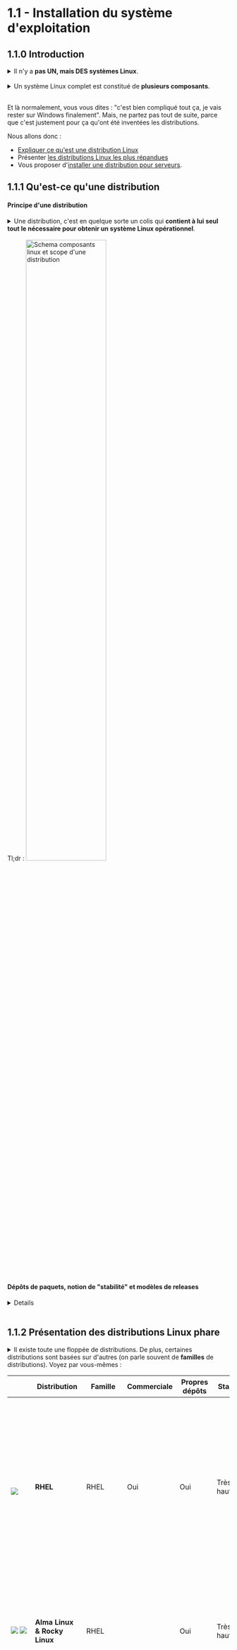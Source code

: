 # 1.1 - Installation du système d'exploitation

## 1.1.0 Introduction

<details><summary>Il n'y a <b>pas UN, mais DES systèmes Linux</b>.</summary>

Contrairement à, par exemple, Windows ou MacOS, qui à la version près, donnent des installations très similaires, **deux systèmes basés sur Linux peuvent s'utiliser et s'administrer de façons complètement différentes**. 

Si vous êtes habitués à utiliser Windows 11 sur votre ordi (mauvaise habitude), vous n'aurez sûrement aucun mal à donner un coup de main à un collègue lui aussi sous Windows 11. Par contre, si vous êtes habitués à utiliser Ubuntu Desktop 22.04 avec environnement de bureau Gnome, vous pourriez avoir bien du mal à ne serait-ce qu'installer un logiciel sur le PC votre collègue sous Arch avec environnement de bureau bspwm sans consulter la doc. D'ailleurs, votre box internet tourne sûrement sous Linux, tout comme votre téléphone sous Android qui est basé sur le noyau Linux.

**Linux à proprement parler n'est que le noyau** (*kernel*) de l'OS, c'est-à-dire, un programme assez balèze qui assure des fonctions bas-niveau, comme par exemple :
+ Gestion de la mémoire
+ Ordonnancement des processus
+ Interfaçage des entrées/sorties avec les pilotes matériels (lectures/écritures sur disques, transmission/réception de paquets sur cartes réseaux...)
    - NB : Les pilotes matériels sont des entités indépendantes "branchées" au noyau sous la forme de **modules**
+ Fourniture de services et d'abstractions aux applications
    - Par exemple, l'appel système `write` vous permet d'écrire dans un fichier sans vous préoccuper du type de média ou du système de fichier qui le stocke.
    - Ces interfaces ne sont généralement pas directement utilisées par les applications mais plutôt par des **libraries** comme *glibc* (la bibilothèque C standard GNU), qui offrent des interfaces plus haut niveau - par exemple, `printf` qui permet à un programme d'écrire un message formaté sur sa sortie standard. 

*Si cette notion de noyau n'est pas claire pour vous, faites l'analogie avec un fruit. Le noyau, c'est cette partie dure et indigeste, qui est au centre du fruit, sur laquelle repose la pulpe sucrée (les applications destinées aux utilisateurs). Bon, ça marche surtout avec des fruits comme la pêche ou l'abricot, mais un peu moins avec l'anacarde, je vous l'accorde.*

S'il y a autant de diversité au sein de l'écosystème Linux, c'est notamment parce que :
+ **Linux est polyvalent** : il est utilisé aussi bien sur les ordinateurs de bureau, que les serveurs et périphériques embarqués
+ **Linux se veut libre et customisable** : tous les composants du système sont modifiables à souhait, et pour chaque composant (par exemple, l'environnement de bureau) vous avez le choix parmi un grand nombre d'alternatives
+ La philosophie GNU/Linux encourage les projets hyper-spécialisés : en gros, plutôt que d'avoir un programme compliqué qui peut faire 5 choses différentes, on préfère avoir 5 programmes simples qui font 1 seule chose, mais qui la font bien.
+ L'écosystème Linux est conçu par un grand nombre de personnes différentes à travers le monde qui n'ont rien à voir entre elles.
</details>

<br/>

<details><summary>Un système Linux complet est constitué de <b>plusieurs composants</b>.</summary>

+ **Le noyau Linux** (*kernel*)
    - C'est un projet *Open Source* : son code source est mis à disposition publiquement et gratuitement ([www.kernel.org](https://www.kernel.org)). Des milliers de développeurs y contribuent.
    - Une fois le code compilé, il prend la forme d'un exécutable que votre machine charge en mémoire lorsqu'elle démarre.
    - Il doit être compilé avec des paramètres l'adaptant spécialement à votre machine et à l'usage que vous souhaitez en faire.
        * Par exemple, vous avez intérêt à le compiler pour la bonne architecture de processeur
        * Sur des objets connectés, vous aurez tendance à éliminer toutes les fonctionnalités superflues pour ne garder que le nécessaire
+ **Les modules de kernel**
    - Certains sont des drivers pour votre matériel, d'autres des modules qui gèrent vos systèmes de fichiers ...
    - Par exemple, vous pouvez avoir besoin d'installer un module pour supporter une antenne WiFi externe ou lire une partition de disque utilisant NTFS (système de fichiers utilisé pour la partition système sous Windows)
    - La plupart des modules sont compilés en même temps que le noyau, et en général, les modules dont vous avez besoin sont chargés automatiquement au démarrage. Vous n'avez pas en vous en occuper, ouf.
+ **Les applications**
    - Tous les programmes avec lesquels vous interagissez :
        * Votre environnement graphique de bureau, si vous en avez un ...
        * Le shell qui interprète vos lignes de commandes...
        * Le gestionnaire de paquets avec lequel vous installez d'autres applications...
        * Votre navigateur, éditeur de texte, etc...
        * Un serveur web, un service qui synchronise l'horloge de votre ordinateur ...
            * NB : Ces applications que l'on exécute généralement en tâche de fond et qui restent actives longtemps sont appelées des *daemons*
    - NB : les utilitaires en ligne de commande les plus utilisés, comme par exemple `cp` qui sert à copier des fichiers, font partie des [*GNU Core Utils*, du projet *GNU*](https://fr.wikipedia.org/wiki/GNU_Core_Utilities). C'est pour cela que l'on entend souvent parler de GNU/Linux : ces applications sont installées sur pratiquement tous les systèmes Linux et sans elles, un système Linux ne servirait pas à grand chose.
+ **Les libraries**
    - Des "morceaux de code compilé" utilisés par les applications.
    - Les libraries peuvent être *statiquement* liées ou *dynamiquement* liées.
        * Une *statically linked library* est intégrée à l'exécutable de l'application. C'est facile à gérer, par contre ça vous fait un exécutable plus lourd sur disque et en mémoire.
        * Une *dynamically linked library* (ou un *shared object*) est chargée une bonne fois pour toutes, dans un espace mémoire partagé accessible à toutes les applications.
            * NB : c'est l'équivalent des *DLL* sous Windows
            * Un exemple de *shared object* incontournable est la *glibc* ([*GNU C Library*](https://fr.wikipedia.org/wiki/GNU_C_Library)), une implémentation de bibliothèque C standard implémentée pour le projet *GNU*. Enormément d'applications l'utilisent - elle sert aussi de base à d'autres langages de programmation plus simples que le C.

</details>

<br/>

Et là normalement, vous vous dites : "c'est bien compliqué tout ça, je vais rester sur Windows finalement". Mais, ne partez pas tout de suite, parce que c'est justement pour ça qu'ont été inventées les distributions.


Nous allons donc :
+ <u>Expliquer ce qu'est une distribution Linux</u>
+ Présenter <u>les distributions Linux les plus répandues</u>
+ Vous proposer d'<u>installer une distribution pour serveurs</u>.


## 1.1.1 Qu'est-ce qu'une distribution


#### Principe d'une distribution

<details><summary>Une distribution, c'est en quelque sorte un colis qui <b>contient à lui seul tout le nécessaire pour obtenir un système Linux opérationnel</b>.</summary>

En installant la bonne distribution, **vous obtiendrez donc, automatiquement** :
+ **Un noyau paramétré comme il faut** pour votre matériel, avec **tous les modules nécessaires**
+ Des **applications et des librairies essentielles**
    - Par exemple, un gestionnaire de paquets pour pouvoir installer facilement d'autres applications
+ Des **applications et librairies dédiées à votre usage**
    - Par exemple, un environnement de bureau peu gourmand en ressources pour un vieux PC en fin de vie

C'est un peu comme quand vous commandez un PC déjà monté, sans vous embêter à choisir les composants un par un et à modifier la vitesse des ventilateurs ou la fréquence des CPU.

Une distribution se veut adaptée à un **type d'usage particulier** :
+ Serveurs
+ Postes de travail d'entreprise
+ PCs perso, voire plus spécifiquement :
    - Pour les jeux vidéo
    - Pour la bureautique
    - Pour le montage vidéo
    - Pour les vieux PC peu puissants...
+ Smartphones
+ Informatique embarquée
+ Et d'autres encore...

Certaines distributions ciblent aussi un **public particulier** : les débutants, les entreprises, les fous de la customisation...
</details>

<br/>
Tl;dr : 

<img alt="Schema composants linux et scope d'une distribution" src="img/schema-linux.png" width="60%">

<br/>

#### Dépôts de paquets, notion de "stabilité" et modèles de releases
<details>

+ La grande majorité des distributions proposent des **dépôts de paquets** (*repositories*) en ligne qui vous permettent de télécharger des applications, mais aussi des noyaux, libraries, modules et des mises à jour pour tout ce beau monde.
    - Ces paquets sont spécialement adaptés pour votre distribution. 
    - Le gestionnaire de paquets fourni par votre distribution vous permet d'**installer toutes leurs dépendances automatiquement.**
    - La communauté ou l'organisation qui gère ces dépôts peut être plus ou moins réactive pour les mettre à jour, d'où la notion de **stabilité**.

+ En fonction du type d'usage, du public visé, et de la configuration de leur gestionnaire de paquets, les distributions ont tendance à être **plus ou moins _stables_**.
    - <u>Plus une distribution est stable, moins votre système évoluera rapidement dans le temps</u> : vous ne **mettrez pas souvent à jour** vos applications, noyau, libraries et modules. L'évolution du système se fera sur des **cycles longs**.
        * Vous aurez donc **moins de risques d'avoir des bugs ou des failles de sécurité**.
        * Vous aurez par contre du mal à bénéficier des évolutions les plus récentes. 
            * Si un nouveau driver promettant d'améliorer drastiquement les performances de votre carte graphique est sorti, mais qu'il n'a pas encore été approuvé par les gestionnaires de votre dépôt, vous devrez l'installer par vos propres moyens ou attendre 6 mois qu'il soit intégré au dépôt de votre distribution.
    - À l'inverse, <u>une distribution qui ne se vante pas d'être stable vous proposera fréquemment des mises à jour et vous donnera un accès facile aux derniers paquets</u>. En revanche, vous avez plus de risques de connaître des bugs après une mise à jour.
    - Les **entreprises et les administrateurs de serveurs** ont donc naturellement tendance à privilégier les distributions **stables**, là où ce peut être frustrant pour un utilisateur de PC qui préfèrera souvent une distribution plus réactive.

+ Il y a deux **modèles de "releases"** pour la mise à jour des dépôts :
    - Les [**_point_** releases](https://vanillaos.org/blog/article/2023-01-31/point-vs-rolling-release-and-the-modern-solutions), ou *periodic* releases
        * Les dépôts sont versionnés et les nouvelles versions sont publiées à **intervalles longs et réguliers** (6-12 mois)
        * Généralement **plus stables**
        * Moins de risques d'échec de la mise à jour automatique
    - Les [**_rolling_** releases](https://wiki.manjaro.org/index.php/The_Rolling_Release_Development_Model)
        * Les dépôts sont mis à jour paquet par paquet, à n'importe quel moment, plutôt qu'à des intervalles réguliers
        * **Nouveautés disponibles rapidement**, souvent moins stable
        * Il faut faire ses mises à jour fréquemment et avant d'installer de nouveaux paquets, sinon on risque de casser des dépendances
    - Même pour des distributions optant pour les *point releases*, les __*bugfixes* et patches de sécurité sont déployés dès que possible__.
    - Il souvent possible d'activer des repos instables sur une distribution *point* releases pour bénéficier de paquets plus récents, mais c'est à proscrire en environnement de production !

</details>

</br>


## 1.1.2 Présentation des distributions Linux phare
<details><summary>Il existe toute une floppée de distributions. De plus, certaines distributions sont basées sur d'autres (on parle souvent de <b>familles</b> de distributions). Voyez par vous-mêmes :</summary>

+ [Liste (non-exhaustive) des distributions Linux grand-public](https://fr.wikipedia.org/wiki/Liste_des_distributions_GNU/Linux)
+ [Arbre généalogique des distributions Linux](https://fr.wikipedia.org/wiki/Liste_des_distributions_GNU/Linux#/media/Fichier:Liste_des_distributions_Linux.svg)
    - En général, connaître une distribution particulière vous donne les clefs pour maîtriser toute la famille à laquelle elle appartient.
        * Habitué à Ubuntu, vous n'aurez pas de soucis sur un Debian ou un Linux Mint...
        * Habitué à Alma Linux, vous n'aurez pas de soucis sur un RHEL ou un Fedora ... etc
</details>

|                     | Distribution              | Famille | Commerciale | Propres dépôts | Stabilité  | Release model             | Usage et public recommandé                                                  | Description |
|---------------------| ---------------------------- | ------- | ----------- | -------------- | ---------- | ------------------------- | --------------------------------------------------------------------------- | ----------- |
| &nbsp;&nbsp;&nbsp;&nbsp;&nbsp;&nbsp;&nbsp;&nbsp;&nbsp; ![](img/red-hat.png) | **RHEL**                     | RHEL    | Oui         | Oui            | Très haute      | Point (=6 mois)           | **Production**/PC entreprise, débutants/intermédiaire                  | Très **populaire en entreprise**. **Importante stabilité**. Un **abonnement est nécessaire** pour l'utilisation de l'OS et des repos (version d'essai dispo). RedHat vend aussi du support, d'autres logiciels et conclut des partenariats avec des fournisseurs de services Cloud |
| ![](img/alma-linux.png) ![](img/rocky-linux.png) | **Alma Linux & Rocky Linux** | RHEL    |             | Oui            | Très haute      | Point (=6 mois)           | **Production**/PC domestique/PC entreprise, débutants/intermédiaire    | **Clones en tout point semblables à RHEL, mais non commerciaux** ; *NB : Rocky Linux remplace CentOS.*  Importante stabilité. Très populaire en entreprise. |
| ![](img/fedora.png) | **Fedora**                   | RHEL    |             | Oui            | Moyenne    | Point (~6-8 mois) | PC domestique/PC entreprise, intermédiaire                         | RHEL-like principalement pour usage Desktop ; Cycle de développement rapide plutôt que stabilité (**releases <u>majeures</u> fréquentes**), sert en quelque sorte de laboratoire à RedHat pour l'intégration de nouvelles features dans RHEL et ses clones. |
| ![](img/debian.png) | **Debian**                   | Debian  |             | Oui            | Très haute | Point (~2 ans)            | **Production**/PC domestique/PC entreprise/conteneurs, intermédiaire   | Populaire et très stable. Pas aussi user-friendly qu'Ubuntu et ses forks |
| ![](img/ubuntu.png) | **Ubuntu**                   | Debian  | Non, mais support et partenariats     | Oui            | Haute      | Point (=6 mois)           | **Production**/PC domestique/PC entreprise/Mobile/conteneurs, débutant | Distribution extrêmement populaire et accessible aux débutants. Développement et gestion des repos par Canonical, qui se fait du blé en vendant du support et à travers des partenariats avec des fournisseurs Cloud. |
| ![](img/zorin-os.png) | Zorin OS                     | Debian  | Version pro | Non (Ubuntu)   | Haute      | Point (=6 mois)           | PC domestique/PC entreprise, débutant                                  | Comme un ubuntu ; Plusieurs environnements de bureau possibles (dont un Windows-Like et un MacOS-Like); Support natif du gestionnaire de paquets Flatpak installé par défaut pour les applications third-party |
| ![](img/pop-os.png) | Pop! OS                      | Debian  |             | Oui   | Haute      | Point (=6 mois)           | PC domestique/PC entreprise, débutant                                  | Comme un Ubuntu avec un environnement de bureau différent et quelques fonctionnalités additionnelles, comme la possibilité de chiffer son disque à l'installation |
| ![](img/linux-mint.png) | Linux Mint               | Debian  |             | Oui            | Haute      | Point (~6 mois)           | PC domestique, débutant                                            | Distro desktop très populaire, facile d'utilisation même pour votre grand-mère, environnement de bureau Cinnamon ressemblant à Windows. |
| ![](img/elementary-os.png) | Elementary OS            | Debian  |             | Non (Ubuntu)       | Moyenne    | Point (=6 mois)           | PC domestique, débutant                                            | Environnement de bureau ressemblant fortement à celui de **MacOS** |
| ![](img/kali-linux.png) | **Kali Linux**               | Debian  |             | Oui            | Moyenne    | Rolling                   | PC domestique, intermédiaire/h4ck3r                                | Distro de hacking par excellence ; Beaucoup d'outils de pentest, possibilité de se log comme root sur l'environnement de bureau |
| ![](img/arch.png) | **Arch**                     | Arch    |             | Oui            | Faible     | Rolling                   | PC domestique, avancé/bidouilleurs                                 | Difficile à installer, **bien pour découvrir les composants d'un système Linux**, doc bien fournie, **repos mis à jour fréquemment**. Sympa pour un Desktop, pas pour un serveur |
| ![](img/manjaro.png) | **Manjaro**                  | Arch    |             | Oui            | Faible     | Rolling                   | PC domestique, intermédiaire                                       | Surcouche de Arch **facile à installer**, **nombreux environnements de bureau** possibles, **bonne prise en charge du matériel**, **large communauté d'utilisateurs** ; Bugs occasionnels |
| ![](img/garuda.png) | Garuda Linux             | Arch    |             | Non (Arch)     | Faible     | Rolling                   | PC domestique, intermédiaire                                       | Idem que pour Manjaro |
| ![](img/endeavour-os.png) | Endeavour OS             | Arch    |             | Oui            | Faible     | Rolling                   | PC domestique, intermédiaire/avancé                                | Surcouche de Arch facile à installer, plusieurs environnements de bureau possibles, livrée avec peu d'applications par défaut (amateurs de lignes de commandes) ; Bugs occasionnels |
| ![](img/SUSE.png) | **SUSE Linux Enterprise**    | SUSE    | Oui         | Oui            | Haute      | Point (~1 an)             | **Production**/PC entreprise, intermédiaire                            | Distro d'entreprises, tout à fait honorable ; Vente de services de support ; Contrairement à RedHat, ce ne sont pas des FDP et ils **ne se sont pas fachés avec les 3/4 de la planète.** |
| ![](img/openSUSE.png) | **OpenSUSE Leap**            | SUSE    |             | Oui            | Haute      | Point (~1 an)             | **Production**/PC enterprise/PC domestique, intermédiaire              | Clone non-commercial de SUSE Linux Enterprise ; Orientée **Desktop ou serveur de prod** |
| ![](img/openSUSE.png) | **OpenSUSE Tumbleweed**      | SUSE    |             | Oui            | Haute      | Rolling                   | PC entreprise / PC domestique, intermédiaire                       | Idem que OpenSUSE Leap mais avec rolling-releases ; Orientée **Desktop ou serveur maison** |
| ![](img/alpine.png) | **Alpine Linux**             | Alpine  |           | Oui            | Haute      | Point (=6 mois)           | Conteneurs, intermédiaire                                          | Distro **ultra-légère** massivement utilisée dans les **conteneurs** ; **Très peu d'utilitaires disponibles par défaut** ; N'utilise pas *systemd* mais *SysV Init* |
| ![](img/raspberry-pi-os.png) | Raspberry Pi OS          | Debian  |             | Oui            | Très haute | Point (~2 ans)            | Raspberry Pi, intermédiaire/bidouilleur                            | (Anciennement Raspbian) Un Debian optimisé pour le Raspberry Pi (leur distro officielle) ; Peut très bien servir de serveur Web, serveur FTP, NAS, endpoint VPN... |
| ![](img/openwrt.png) | OpenWRT                  | OpenWRT |             | Oui            | Moyenne    | Point (=6 mois)           | Embarqué/Micro-ordinateur, intermédiaire/bidouilleur               | Distro utilisée pour faire des **équipements réseau** : routeur, access point, portail captif ... **Interface web pour la configuration en tant que routeur/access point**. Selon le matos, peut aussi très bien servir de serveur Web, serveur FTP, NAS, endpoint VPN... |
| ![](img/gentoo.png) | Gentoo                   | Gentoo  |             | Oui            | Faible     | Rolling                   | PC domestique, sado-maso                                           |  ̶i̶n̶s̶t̶a̶l̶l̶ ̶g̶e̶n̶t̶o̶o̶ |

[Plus de distributions](https://en.wikipedia.org/wiki/Comparison_of_Linux_distributions)

## 1.1.3 Choisir une distribution Linux adaptée aux serveurs
#### Voici ce que l'on attend d'une distribution pour serveurs :
+ **Stabilité**
+ Vaste communauté, doc bien fournie
    - Pour avoir des chances de trouver des tutos, et de l'aide en cas de problème
+ Prise en charge sur une **longue durée**.
    - Mise à jour des dépôts, déploiement de correctifs
    - En entreprise, disponibilité des services de support
+ **Pas d'interface graphique ni d'applications superflues** (navigateur...)
    - Par soucis de performances, de taille de l'installation et de l'installateur ...
    - Il est toujours possible d'installer une interface graphique plus tard si nécessaire
+ Des applications et une configuration par défaut adaptées
    - Par exemple, un serveur SSH pour se connecter à distance

#### Nous vous recommandons l'une des deux distributions suivantes :
+ [**Ubuntu Server 24.04 LTS**](https://releases.ubuntu.com/24.04/) <!-- (SORTIE EN AVRIL) -->
    - _**"LTS"**_ signifie *"Long-Term Support"*. De telles versions d'Ubuntu sortent tous les deux ans et ont une **durée de support total garantie de 5 ans** à partir de leur date de sortie. Elles continuent ensuite de recevoir des **mises à jour de sécurité pendant 5 autres années**.
    - À privilégier si vous souhaitez vous familiariser avec les **écosystèmes Debian et Ubuntu**
    - Vous aurez selon toute probabilité besoin de l'installateur `amd64`.
+ [**Alma Linux 9**](https://almalinux.org/get-almalinux/)
    - Là aussi, l'on vous promet **5 ans de full-support** à partir de 2022 puis **5 autres années de maintenance (patchs de sécurité et bugfixes majeurs)**.
    - À privilégier si vous souhaitez vous familiariser avec l'**écosystème RedHat**
        * NB: Vous pourriez tout aussi bien opter pour Rocky Linux 9, qui est elle aussi quasiment identique à RHEL 9.
    - NB : les distributions RHEL-like proposent une interface web de gestion, [Cockpit](https://www.linuxtricks.fr/wiki/administrer-sa-machine-avec-cockpit-fedora-red-hat-et-derivees)
    - Vous aurez selon toute probabilité besoin de l'installateur `Intel/AMD x86_64`.
        * Vous avez le choix entre une installation **complète hors ligne (DVD)**, complète en ligne (Boot) ou minimale hors ligne (Minimal). **Nous recommandons l'installation "DVD".**

## 1.1.4 Installation d'une distribution pour serveurs

### 1.1.4.1 Installation sur une machine virtuelle
<details><summary>L'installation sur VM vous permettra d'utiliser Linux depuis votre système hôte.</summary>

Vous pourrez aussi créer plusieurs VMs pour simuler un parc de serveurs.

C'est très pratique pour se faire un système de test "jetable", que l'on peut bousiller sans soucis et supprimer quand on n'en veut plus. Mais ce peut aussi être un **moyen tout à fait sérieux d'héberger des services** de manière pérenne. 

D'ailleurs, la plupart des admins hébergent leurs services sur des VMs : cela offre en effet une **grande flexibilité dans la gestion** du système (allocation de ressources, duplication, sauvegarde, facilité de connexion à d'autres VMs...).

<details><summary><i>NB : Le programme qui gère la virtualisation s'appelle un <b>"hyperviseur"</b>.</i></summary>

+ _Lorsque le logiciel de virtualisation est installé par dessus un autre OS, à l'instar d'un VirtualBox installé sur Windows, on parle **d'hyperviseur de type 2**._
    - _VMware Workstation, VirtualBox ..._
+ _À l'inverse, lorsque le système de virtualisation fonctionne à même le matériel, on parle **d'hyperviseur de type 1** - ce type d'hyperviseurs, utilisé en production, est **beaucoup plus performant**._
    - _VMWare ESXi, ProxMox, oVirt ..._
    - _La plupart des services gérés par le SIA tournent un hyperviseur ProxMox._

<img src="img/hyperviseurs.png" width="30%">

</details>
</details>

#### 1.1.4.1.A Mise en place de la VM
<details><summary>Nous utiliserons <i>VirtualBox</i> pour notre exemple.</summary>

##### I. Créer la VM
<details>

+ **a. "Nouvelle"**
    - ![](img/instal/v1anew.png)
+ **b.  Définir les paramètres de la VM, notamment :** 
    - ![](img/instal/v1bdefine.png)
    - *Folder* : où stocker les fichiers de la VM sur le système hôte
    - __*ISO Image*__ : l'image ISO de l'installateur téléchargé
    - *Edition*, *Type*, *Version* : si pas détecté automatiquement, en fonction de la distribution installée.
    - Si l'option *Skip unattended installation* est disponible, décocher la case pour réaliser l'installation manuellement.
+ **c. Allouer des ressources à la VM** 
    - ![](img/instal/v1chwspec.png)
    - **Minimum 2048M de RAM**. Selon l'utilisation que vous prévoyez faire du serveur et votre matos, vous pouvez en mettre plus.
        * *NB: Si vous prévoyez de jouer plus tard avec Docker et Kubernetes, mettez plutôt 4096M de RAM*
    - **2 CPUs** pour être tranquille.
        * *NB: Si vous prévoyez de jouer plus tard avec Docker et Kubernetes, 4 CPU ne feront pas de mal, si vous pouvez vous le permettre.*
    - *NB : vous pourrez toujours facilement changer ces paramètres plus tard*
+ **d. Créer un disque virtuel pour le système** 
    - **20G** pour être tranquille.
        * *NB: Si vous prévoyez de jouer plus tard avec Docker et Kubernetes, 30G seront plus confortables*.
        * Vous pourrez toujours ajouter d'autres disques si besoin
    - **Allocation dynamique** : ce sera un peu plus lent en écriture, mais ça vous permet de n'occuper sur votre système hôte que l'espace réellement utilisé sur le disque virtuel.
    - ![](img/instal/v1dharddsk.png)
</details>

##### II. Modifier les paramètres réseau de la VM
<details><summary>Par défaut, la VM est connectée à votre hôte <a href="https://www.virtualbox.org/manual/ch06.html">en mode "NAT"</a>, ce qui veut dire que votre VM communique avec le monde extérieur à travers l'IP de votre système hôte.</summary>

+ Cela implique que, chaque fois que vous souhaiterez exposer un service, vous devrez **créer une règle NAT** ("Ouvrir un port" comme on dit parfois) sur votre système hôte pour accéder au service depuis l'extérieur de la VM.
    - E.g. *"Redirige les paquets pour 192.168.1.10:8080 vers 192.168.122.1:80"*
+ Cela complique aussi la communication inter-VMs

Pour cette raison, nous recommandons d'utiliser plutôt [le **mode "Bridge"**](https://www.virtualbox.org/manual/ch06.html) - votre **VM sera sur le même réseau local que votre système hôte**, comme si elle était elle aussi **directement connectée à votre box**. Vous pourrez facilement accéder à ses services depuis l'extérieur et configurer des règles spécialement pour votre serveur sur votre box. Vos VMs communiqueront facilement entre elles.
</details>

<details>

**ATTENTION** - Si vous configurez votre machine sur le <u>réseau WiFi de l'UTT, vous pourrez avoir du mal à vous connecter en mode "Bridge". Dans ce cas, restez plutôt en mode NAT.</u>

+ **Configuration** > **Réseau**
+ Mode d'accès réseau : **Accès par pont**
+ Name : l'interface avec laquelle le système hôte accède à Internet
+ Advanced > Mode promiscuité : **Allow All**

![](img/instal/v2bridge.png)

</details>

##### III. Démarrer la VM
<details>

![](img/instal/v3start.png)

*Si votre souris se retrouve "coincée" dans la fenêtre de la VM, appuyez sur `Ctrl droite`*
</details>

</details>

#### 1.4.1.B Installation de la distribution
<details><summary>
Nous choisissons Alma Linux 9 pour notre exemple.


L'installation d'Ubuntu Server 24.04 se déroule de manière similaire, mais l'installateur est un peu moins facile d'utilisation (navigation avec le clavier, etc).</summary>

##### I. Booter sur l'installateur
<details>

+ Un menu GRUB2 s'affiche. Choisissez l'option **"Install Alma Linux 9"**
    - ![](img/instal/l1grub.png)
</details>

##### II. Configurer l'installation
<details>

+ **a. Sélectionnez votre langue d'installation.**
    - *NB: choisir l'anglais est une bonne pratique, car vous trouverez plus facilement de l'aide en cherchant les messages d'erreur*
    - ![](img/instal/l2alang.png)
+ **b. S'affiche ensuite un menu avec plusieurs sections. Commencez par la disposition de clavier.** 
    - ![](img/instal/l2bkb.png)
    - *Vous pouvez supprimer la disposition par défaut et choisir celle qui vous convient.*
    - ![](img/instal/l2bkb2.png)
+ **c. Choisissez un mot de passe root**
    - L'utilisateur `root`, c'est le Chuck Norris de votre système, il peut absolument tout faire - par exemple, supprimer tous les fichiers du système. Il faut donc s'en servir uniquement quand nécessaire et faire très attention.
    - Désactivez tout de même l'option *"Lock root account"*, qui empêche le login en tant que `root` sur le système. Cela peut servir en cas de problème avec votre compte d'utilisateur.
    - ![](img/instal/l2croot.png)
+ **d. Créez votre compte utilisateur**
    - Cochez la case *"Make this user administrator"* : vous pourrez ainsi réaliser ponctuellement des actions en tant que `root` en préfixant vos commandes par `sudo` (super-user do...).
    - ![](img/instal/l2duser.png)
+ **e. Choisissez l'environnement "Server" tout court plutôt que "Server with GUI"**
    - ![](img/instal/l2enogui2.png)
    - Cela désactive l'interface graphique, qui ne vous sera à priori pas utile pour un serveur et qui consomme beaucoup de ressources.
        * Vous pourrez toujours l'installer plus tard.
    - Vous pouvez choisir des applications à télécharger dès maintenant
        * [*Guest Agents*](https://www.virtualbox.org/manual/ch04.html) : installe des paquets spéciaux pour les Linux virtualisés - presse-papier partagé, possibilité de faire un glisser déposer, possibilité de partager des fichiers via l'hyperviseur ...
        * [*Remote Management for Linux*](https://www.linuxtricks.fr/wiki/administrer-sa-machine-avec-cockpit-fedora-red-hat-et-derivees) : `cockpit`, interface web de gestion et monitoring du serveur
+ **f. Vérifiez la configuration réseau**
    - Si vous aviez choisi le mode "Bridge", vous devriez avoir une IP dans le même subnet que l'interface du système hôte connectée à Internet, et être capable de  `ping` cette IP depuis le système hôte.
        * ![](img/instal/l2frozo.png)
    - Si vous avez **besoin de vous connecter à un réseau WiFi**, vous aurez sûrement besoin d'utiliser les **paramètres avancés pour renseigner un mot de passe ou des paramètres EAP**. Faites vous aider ou remettez le réseau de la VM en mode NAT.
    - Choisissez un nom d'hôte.
+ **g. (Optionnel) Disques et partitionnement**
    - Dans notre cas, ce n'est pas compliqué, nous avons seulement un disque virtuel, vierge, que nous utilisons en entier pour installer Linux. **Nous ne touchons donc pas aux paramètres par défaut**.
        * ![](img/instal/l2gdisk.png)
    - Sur un hôte physique ou sur une VM de production, en revanche, il faut bien réfléchir au partitionnement et aux supports de stockage sous-jacents.
+ **h. (Optionnel) Appliquer un profil de sécurité**
    - Cela vous permet d'appliquer/vérifier automatiquement la conformité à une recommandation/norme de sécurité.
    - *NB: il n'y a pas d'équivalent sur l'installateur d'Ubuntu*
    - Le profil **ANSSI minimal** est *made in France* et peu exigeant, c'est un bon choix pour votre VM.
        * L'application du profil bloquera par exemple les paquets `telnet` et `telnet-server`, qui permettent une connexion à distance non-sécurisée vers et depuis un hôte distant.
        * ![](img/instal/l2hanssi.png)
</details>

##### III. Lancer l'installation
<details>

+ **a. Vérifiez vos paramètres et lancez l'installation.**
    - ![](img/instal/l3abegin.png)
+ **b. Une fois l'installation terminée, vous êtes invité à redémarrer.**
    - ![](img/instal/l3brizboot.png)
    - Si après redémarrage, vous bootez à nouveau sur l'image ISO plutôt que sur votre système fraichement installé, vérifiez les paramètres de disque et de démarrage de la VM.
</details>

##### IV. Login, logout
<details>

+ **a. Vous voyez maintenant un magnifique prompt de login. Entrez votre nom d'utilisateur, puis votre mot de passe.**
    - ![](img/instal/login-prompt.png)
    - Si le mot de passe ne passe pas, vérifiez que vous utilisez la bonne disposition de clavier. Si vous l'avez simplement oublié, il y a une [procédure de récupération](https://www-redhat-com.translate.goog/sysadmin/recover-root-passwd?_x_tr_sl=en&_x_tr_tl=fr&_x_tr_hl=fr&_x_tr_pto=sc) à suivre.
+ **b. Familiarisez-vous avec les contrôles de la console et du shell**
    - `Ctrl+L` : nettoyer l'écran.
    - `↓/↑` : naviguer dans les commandes précédentes. `Ctrl+R` : chercher une commande précédente par mot clef.
    - `Ctrl+A` / `Début` : début de ligne. `Ctrl+E` / `Fin` : fin de ligne.
    - `Ctrl+Alt+Suppr` : redémarrer.
    - `Alt+RetourArrière` : effacer un mot entier
    - `Alt+F1..F6` : changer de console. `Alt+←/→` : naviguer entre les consoles.
+ **c. Déconnectez-vous**
    - `exit` ou `logout`
</details>

##### V. (Optionnel) Activation de l'interface web de gestion d'Alma Linux
<details>

+ `sudo dnf install cockpit` (télécharger et installer le paquet `cockpit` - vous l'avez peut-être déjà)
    - Un mot de passe vous est demandé car vous agissez en tant que `root` : installer des paquets est une action privilégiée
    - *Astuce : si vous venez de taper une commande qui requiert des privilèges, mais avez oublié le `sudo`, il vous suffit d'entrer `sudo !!`.*
+ `sudo systemctl enable --now cockpit.socket` (active cockpit au démarrage et le démarre dès maintenant)
+ `sudo firewall-cmd --info-service cockpit` (affiche le port correspondant au service cockpit sur firewalld: `9090/tcp`)
+ `sudo firewall-cmd --add-service cockpit` (ouvre ce port sur le firewall - normalement, c'est déjà fait)

Vous pouvez ensuite, avec un navigateur sur votre système hôte, vous rendre sur `<ip-vm>:9090` et vous connecter avec votre compte

![](img/instal/cockpit.png)

*Si votre VM est en mode NAT, vous aurez besoin d'une règle de redirection de port pour accéder à ses services.*
</details>

</details>

---

### 1.1.4.2 Installation sur un hôte physique
<details><summary>Avec la même image ISO, vous pouvez aussi installer la distribution choisie directement sur un ordinateur (on parle d'installation <i>bare-metal</i>). Nous allons pour cela utiliser une clef USB bootable.</summary>

**ATTENTION** : L'installateur aura besoin de réserver de l'espace disque pour Linux. Si vous êtes amenés à supprimer ou à reformater des partitions existantes, vous **perdrez les données qu'elles contiennent**. Vous serez prévenu par l'installateur si la manip est risquée. <u>**En cas de doute, faites une sauvegarde de vos données et faites vous aider**.</u>

*NB : Si vous souhaitez faire cohabiter votre Linux avec un Windows, ou plusieurs Linux ensemble, renseignez vous sur le [dual boot](https://gcore.com/learning/dual-boot-ubuntu-windows-setup/) et sur [grub](https://documentation.suse.com/fr-fr/sles/12-SP5/html/SLES-all/cha-grub2.html.)*

#### I. Créer une clef USB bootable à partir de l'image ISO de la distribution
<details>

- Vous pouvez pour cela utiliser un utilitaire comme [Rufus](https://rufus.ie/en/), [Ventoy](https://www.ventoy.net/en/download.html) ou [UNetbootin](https://unetbootin.github.io/)
    * Ventoy est un peu plus avancé et permet notamment d'écrire un grand nombre d'images ISO sur une même clef, pratique pour tester des distributions ou pour se faire un couteau suisse de maintenance
- Ejectez proprement la clef USB après écriture de l'image.
</details>

#### II. Insérer la clef USB sur l'hôte physique et booter dessus.
<details>

- Au démarrage de la machine, la **pression répétée d'une certaine touche de clavier** permet d'accéder à un menu de configuration du firmware **(BIOS ou UEFI)** de votre carte mère ou à un simple **menu de démarrage**.
    * Essayer les touches `F10`, `Suppr`, `F2`, `F8`, `F12`, `Esc`. Appuyer de manière répétée dès le démarrage de la machine - un menu devrait s'ouvrir au bout de quelques secondes.
        * Sur un PC portable, essayer aussi les touches `F..` en combinaison avec la touche `Fn`
        * La touche en question est parfois indiquée au cours des premières secondes du démarrage : *"F12 for Boot Options"* ...
    * Si la bonne touche n'a pas été trouvée dans les temps, il faut redémarrer la machine - essayez `ctrl+alt+suppr` ou mettez l'ordinateur hors tension.
- Une fois le menu affiché, trouver **comment modifier l'ordre de boot**.
    * Il faut parfois aller chercher du côté des options avancées.
    * Une fois la bonne section trouvée, **identifier la partition bootable de la clef USB** et la placer en **première position de la séquence de démarrage**.
        * <img width="60%" src="img/uefi.jpg">
    * **Sauvegarder et quitter**.
        * Souvent, cette action est associée à la touche F10. Autrement, un moyen de sauvegarder et quitter vous est indiqué à l'écran.
    * NB : selon les firmwares, il est parfois possible de démarrer directement sur la clef sans avoir à réorganiser la séquence de boot, mais simplement en sélectionnant la partition.
        * <img width="20%" src="img/boot-menu.jpg">
- Vous devriez maintenant accéder à l'installateur de la distribution. Autrement ...
    * Vous n'avez peut être pas booté sur le bon périphérique
    * Vous n'avez peut-être pas bien préparé la clef USB
    * Vous avez peut-être un vieille machine équipée d'un firmware BIOS qui a du mal à trouver le bootloader sur votre clef. Faites vous aider.

</details>

#### III. Le reste de l'installation se déroule comme sur une machine virtuelle.
<details><summary>Toutefois, sur un hôte physique, prêter une attention particulière au <u><b>partitionnement des disques.</b></u></summary>

- Premièrement, prendre garde de **ne pas écraser des données précieuses** ou la **partition d'un autre système d'exploitation par mégarde**.
- Réfléchir aussi à l'espace total que vous souhaitez allouer à votre nouveau système. Il peut être intéressant de garder de la place pour installer un nouvel OS à côté plus tard, par exemple.
- Enfin, réfléchir au schéma de partitionnement :
    * Généralement, en suivant les paramètres par défaut de l'installateur, l'on créée *a minima* les trois partitions suivantes :
        * une partition racine `/` d'au moins 15G, système de fichier EXT4, XFS, voire FS ou BTRFS (avancé). Flag `root`
        * une partition de *swap* (mémoire virtuelle, pour quand la RAM déborde) d'au moins 2G, ou plus si le serveur risque de manquer de RAM. Flag `swap`
        * sur une machine relativement récente, une EFI System Partition `/boot/efi` de 300M. Système de fichiers VFAT, flags `boot` et `esp`
            * Cette partition contiendra le **bootloader**, un programme chargé en mémoire par le firmware UEFI de votre machine lorsque vous démarrez. Le bootloader charge ensuite à son tour le noyau Linux (ou d'un autre système)
            * Les vieux ordinateurs avec firmware BIOS ne sont pas concernés et utilisent à la place un autre type de partitions.
    * **Ces paramètres conviendront tout à fait pour votre installation**. Toutefois, et bien que nous ne le recommandions pas à des débutants, sachez qu'[une bonne pratique](https://access.redhat.com/documentation/fr-fr/red_hat_enterprise_linux/6/html/installation_guide/s2-diskpartrecommend-x86) consiste à créer des partitions réservées pour certaines parties de l'arborescence, notamment :
        * `/var` et `/tmp`, qui contiennent de nombreux fichiers temporaires, pour éviter de saturer l'espace disponible sur le reste du système à cause de messages de log par exemple.
        * `/home`, répertoire où les utilisateurs stockent leurs données personnelles.
        * Parfois `/usr/bin`, qui contient la plupart des exécutables que vous installerez au cours de la vie de l'OS.
</details>

#### IV. Une fois qu'il a fini son boulout, l'installateur vous invite à redémarrer.
<details>

- Si la boot sequence avait été modifiée, accéder de nouveau au BIOS et redescendre la clef USB à la dernière position. Retirer la clef USB, sauvegarder et quitter.
- Sinon, simplement retirer la clef USB après le redémarrage.

</details>
</details>

---

### 1.1.4.3 Pour aller plus loin : Automatisation

<details><summary>Pour les organisations qui déploient fréquemment des serveurs, <b>l'installation et la configuration initiale peuvent être automatisées</b> :</summary>

- À partir d'un [*"template"* de machine virtuelle](https://www.noobunbox.net/virtualisation/vmware-workstation-creer-templates-vm)
- À partir d'un fichier de configuration fourni à l'installateur, comme le [*"Kickstart"* de RedHat](https://access.redhat.com/documentation/en-us/red_hat_enterprise_linux/6/html/installation_guide/sn-automating-installation)
- Par [amorçage PXE](https://www.it-connect.fr/le-boot-pxe-et-le-boot-ipxe-pour-les-debutants/)
- Une fois le système installé, à l'aide d'outils d'automatisation de configuration comme [*Cloud Init*](https://cloud-init.io/), massivement utilisé par les fournisseurs Cloud pour la configuration initiale d'un template de VM.
   * D'autres outils de gestion de configuration comme [*Ansible*](https://www.ansible.com/) ou [*Satellite*](https://www.redhat.com/fr/technologies/management/satellite) peuvent être utilisés à cette fin
</details>

 
